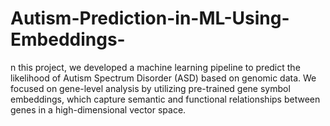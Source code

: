 # Autism-Prediction-in-ML-Using-Embeddings-
n this project, we developed a machine learning pipeline to predict the likelihood of Autism Spectrum Disorder (ASD) based on genomic data. We focused on gene-level analysis by utilizing pre-trained gene symbol embeddings, which capture semantic and functional relationships between genes in a high-dimensional vector space. 
